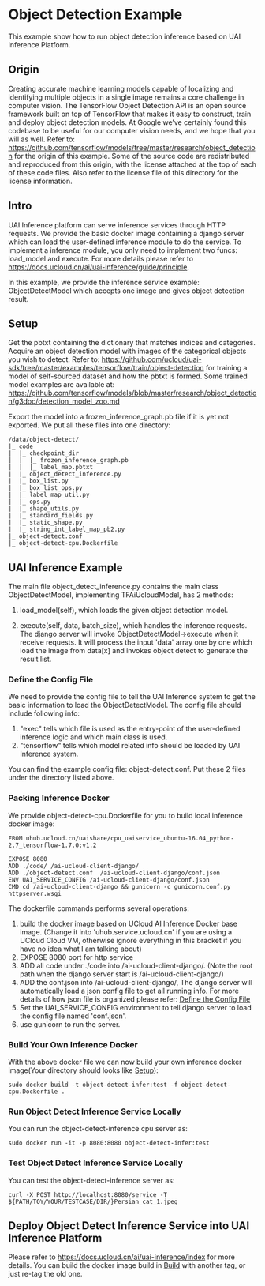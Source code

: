 # Object Detection Example
This example show how to run object detection inference based on UAI Inference Platform.
## Origin
Creating accurate machine learning models capable of localizing and identifying multiple objects in a single image remains a core challenge in computer vision. The TensorFlow Object Detection API is an open source framework built on top of TensorFlow that makes it easy to construct, train and deploy object detection models. At Google we’ve certainly found this codebase to be useful for our computer vision needs, and we hope that you will as well. Refer to: https://github.com/tensorflow/models/tree/master/research/object_detection for the origin of this example. Some of the source code are redistributed and reproduced from this origin, with the license attached at the top of each of these code files. Also refer to the license file of this directory for the license information.


## Intro
UAI Inference platform can serve inference services through HTTP requests. We provide the basic docker image containing a django server which can load the user-defined inference module to do the service. To implement a inference module, you only need to implement two funcs: load\_model and execute. For more details please refer to https://docs.ucloud.cn/ai/uai-inference/guide/principle.

In this example, we provide the inference service example: ObjectDetectModel which accepts one image and gives object detection result.

## Setup
Get the pbtxt containing the dictionary that matches indices and categories.
Acquire an object detection model with images of the categorical objects you wish to detect. Refer to:
https://github.com/ucloud/uai-sdk/tree/master/examples/tensorflow/train/object-detection
for training a model of self-sourced dataset and how the pbtxt is formed. Some trained model examples are available at:
https://github.com/tensorflow/models/blob/master/research/object_detection/g3doc/detection_model_zoo.md

Export the model into a frozen_inference_graph.pb file if it is yet not exported.
We put all these files into one directory:

	/data/object-detect/
	|_ code
	|  |_ checkpoint_dir
	|  |  |_ frozen_inference_graph.pb
	|  |  |_ label_map.pbtxt
	|  |_ object_detect_inference.py
	|  |_ box_list.py
	|  |_ box_list_ops.py
	|  |_ label_map_util.py
	|  |_ ops.py
	|  |_ shape_utils.py
	|  |_ standard_fields.py
	|  |_ static_shape.py
	|  |_ string_int_label_map_pb2.py
	|_ object-detect.conf
	|_ object-detect-cpu.Dockerfile

## UAI Inference Example
The main file object_detect_inference.py contains the main class ObjectDetectModel, implementing TFAiUcloudModel, has 2 methods:

1. load\_model(self), which loads the given object detection model. 

2. execute(self, data, batch_size), which handles the inference requests. The django server will invoke ObjectDetectModel->execute when it receive requests. It will process the input 'data' array one by one which load the image from data[x] and invokes object detect to generate the result list. 

### Define the Config File
We need to provide the config file to tell the UAI Inference system to get the basic information to load the ObjectDetectModel. The config file should include following info:

1. "exec" tells which file is used as the entry-point of the user-defined inference logic and which main class is used. 
2. "tensorflow" tells which model related info should be loaded by UAI Inference system.

You can find the example config file: object-detect.conf. Put these 2 files under the directory listed above.

### Packing Inference Docker
We provide object-detect-cpu.Dockerfile for you to build local inference docker image:

	FROM uhub.ucloud.cn/uaishare/cpu_uaiservice_ubuntu-16.04_python-2.7_tensorflow-1.7.0:v1.2

	EXPOSE 8080
	ADD ./code/ /ai-ucloud-client-django/
	ADD ./object-detect.conf  /ai-ucloud-client-django/conf.json
	ENV UAI_SERVICE_CONFIG /ai-ucloud-client-django/conf.json
	CMD cd /ai-ucloud-client-django && gunicorn -c gunicorn.conf.py httpserver.wsgi

The dockerfile commands performs several operations:
1. build the docker image based on UCloud AI Inference Docker base image. (Change it into 'uhub.service.ucloud.cn' if you are using a UCloud Cloud VM, otherwise ignore everything in this bracket if you have no idea what I am talking about)
2. EXPOSE 8080 port for http service
3. ADD all code under ./code into /ai-ucloud-client-django/. (Note the root path when the django server start is /ai-ucloud-client-django/)
4. ADD the conf.json into /ai-ucloud-client-django/, The django server will automatically load a json config file to get all running info. For more details of how json file is organized please refer: [Define the Config File](#define-the-config-file)
5. Set the UAI_SERVICE_CONFIG environment to tell django server to load the config file named 'conf.json'.
6. use gunicorn to run the server.

### Build Your Own Inference Docker
With the above docker file we can now build your own inference docker image(Your directory should looks like [Setup](#setup)):

	sudo docker build -t object-detect-infer:test -f object-detect-cpu.Dockerfile .

### Run Object Detect Inference Service Locally
You can run the object-detect-inference cpu server as:

	sudo docker run -it -p 8080:8080 object-detect-infer:test

### Test Object Detect Inference Service Locally
You can test the object-detect-inference server as:

	curl -X POST http://localhost:8080/service -T ${PATH/TOY/YOUR/TESTCASE/DIR/}Persian_cat_1.jpeg

## Deploy Object Detect Inference Service into UAI Inference Platform
Please refer to https://docs.ucloud.cn/ai/uai-inference/index for more details. You can build the docker image build in [Build](#build-your-own-inference-docker) with another tag, or just re-tag the old one.

